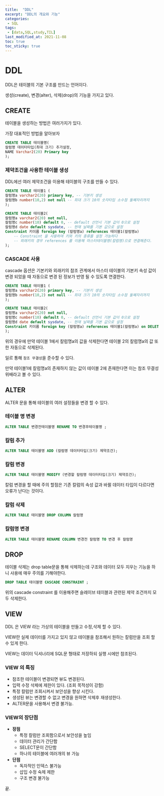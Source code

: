```yaml
---
title:  "DDL"
excerpt: "DDL의 개요와 기능"
categories:
 - SQL
tags:
 - [data,SQL,study,TIL]
last_modified_at: 2021-11-08
toc: true
toc_sticky: true
---
```


# DDL



DDL은 테이블의 기본 구조를 만드는 언어이다.

생성(create), 변경(alter), 삭제(drop)의 기능을 가지고 있다.



## CREATE



테이블을 생성하는 방법은 여러가지가 있다.

가장 대표적인 방법을 알아보자



```sql
CREATE TABLE 테이블명(
칼럼명 데이터타입(최대 크기) 추가설정,
NAME Varchar2(20) Primary key
);
```



### 제약조건을 사용한 테이블 생성



DDL에선 여러 제약조건을 이용해 테이블의 구조를 만들 수 있다.



```sql
CREATE TABLE 테이블1 (
칼럼명a varchar2(20) primary key, -- 기본키 생성
칼럼명b number(10,2) not null -- 최대 크기 10의 숫자타입 소수점 둘째자리까지
);

CREATE TABLE 테이블2(
칼럼명a varchar2(20) not null,
칼럼명c number(10) default 0, -- default 선언시 기본 값이 0으로 설정
칼럼명d date default sysdate, -- 현재 날짜를 기본 값으로 설정
Constraint 키이름 foreign key (칼럼명a) references 테이블1(칼럼명a)
    -- Constraint 을 사용하여 키와 키의 종류를 설정 가능하다
    -- 외래키의 경우 references 를 이용해 마스터테이블명(칼럼명)으로 연결해준다.
);
```



### CASCADE 사용



cascade 옵션은 기본키와 외래키의 참조 관계에서 마스터 테이블의 기본키 속성 값이 변경 되었을 때 자동으로 변경 된 정보가 반영 될 수 있도록 연결한다.



```sql
CREATE TABLE 테이블1 (
칼럼명a varchar2(20) primary key, -- 기본키 생성
칼럼명b number(10,2) not null -- 최대 크기 10의 숫자타입 소수점 둘째자리까지
);

CREATE TABLE 테이블2(
칼럼명a varchar2(20) not null,
칼럼명c number(10) default 0, -- default 선언시 기본 값이 0으로 설정
칼럼명d date default sysdate, -- 현재 날짜를 기본 값으로 설정
Constraint 키이름 foreign key (칼럼명a) references 테이블1(칼럼명a) on DELETE CASCADE
);
```



위의 경우에 만약 테이블 1에서 칼럼명a의 값을 삭제한다면 테이블 2의 칼럼명a의 값 또한 자동으로 삭제된다.



일르 통해 `참조 무결성`을 준수할 수 있다.

만약 테이블1에 칼럼명a의 존재하지 않는 값이 테이블 2에 존재한다면 이는 참조 무결성 위배라고 볼 수 있다.



## ALTER



ALTER 문을 통해 테이블의 여러 설정들을 변경 할 수 있다.



### 테이블 명 변경



```sql
ALTER TABLE 변경전테이블명 RENAME TO 변경후테이블명 ;
```



### 칼럼 추가



```sql
ALTER TABLE 테이블명 ADD (칼럼명 데이터타입(크기) 제약조건);
```



### 칼럼 변경



```sql
ALTER TABLE 테이블명 MODIFY (변경할 칼럼명 데이터타입(크기) 제약조건);
```



칼럼 변경을 할 때에 주의 할점은 기존 칼럼의 속성 값과 바뀔 데이터 타입이 다르다면 오류가 난다는 것이다.



### 칼럼 삭제



```sql
ALTER TABLE 테이블명 DROP COLUMN 칼럼명
```



### 칼럼명 변경



```sql
ALTER TABLE 테이블명 RENAME COLUMN 변경전 칼럼명 TO 변경 후 칼럼명
```





## DROP



테이블 삭제는 drop table문을 통해 삭제하는데 구조와 데이터 모두 지우는 기능을 하니 사용에 매우 주의를 기해야한다.



```sql
DROP TABLE 테이블명 CASCADE CONSTRAINT ; 
```



위의 cascade constraint 를 이용해주면 슬레이브 테이블과 관련된 제약 조건까지 모두 삭제한다.



## VIEW



DDL 은 VIEW 라는 가상의 테이블을 만들고 수정,삭제 할 수 있다.

VIEW란 실제 데이터를 가지고 있지 않고 테이블을 참조해서 원하는 칼럼만을 조회 할 수 있게 한다.

VIEW는 데이터 딕셔너리에 SQL문 형태로 저장하되 실행 시에만 참조된다.



### VIEW 의 특징



- 참조한 테이블이 변경되면 뷰도 변경된다.
- 입력 수정 삭제에 제한이 있다. (조회 목적성이 강함)
- 특정 칼럼만 조회시켜서 보안성을 향상 시킨다.
- 생성된 뷰는 변경할 수 없고 변경을 원하면 삭제후 재생성한다.
- ALTER문을 사용해서 변경 불가능.



### VIEW의 장단점



- **장점** 
  - 특정 칼럼만 조회함으로서 보안성을 높임
  - 데이터 관리가 간단함
  - SELECT문이 간단함
  - 하나의 테이블에 여러개의 뷰 가능
- **단점**
  - 독자적인 인덱스 불가능
  - 삽입 수정 숙제 제한
  - 구조 변경 불가능



끝.